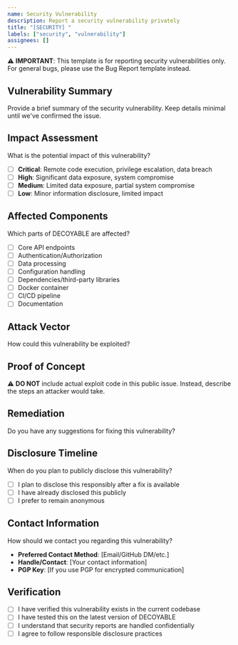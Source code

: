 ```yaml
---
name: Security Vulnerability
description: Report a security vulnerability privately
title: "[SECURITY] "
labels: ["security", "vulnerability"]
assignees: []
---
```


⚠️ **IMPORTANT**: This template is for reporting security vulnerabilities only.
For general bugs, please use the Bug Report template instead.

## Vulnerability Summary

Provide a brief summary of the security vulnerability. Keep details minimal until we've confirmed the issue.

## Impact Assessment

What is the potential impact of this vulnerability?

- [ ] **Critical**: Remote code execution, privilege escalation, data breach
- [ ] **High**: Significant data exposure, system compromise
- [ ] **Medium**: Limited data exposure, partial system compromise
- [ ] **Low**: Minor information disclosure, limited impact

## Affected Components

Which parts of DECOYABLE are affected?

- [ ] Core API endpoints
- [ ] Authentication/Authorization
- [ ] Data processing
- [ ] Configuration handling
- [ ] Dependencies/third-party libraries
- [ ] Docker container
- [ ] CI/CD pipeline
- [ ] Documentation

## Attack Vector

How could this vulnerability be exploited?

## Proof of Concept

⚠️ **DO NOT** include actual exploit code in this public issue.
Instead, describe the steps an attacker would take.

## Remediation

Do you have any suggestions for fixing this vulnerability?

## Disclosure Timeline

When do you plan to publicly disclose this vulnerability?

- [ ] I plan to disclose this responsibly after a fix is available
- [ ] I have already disclosed this publicly
- [ ] I prefer to remain anonymous

## Contact Information

How should we contact you regarding this vulnerability?

- **Preferred Contact Method**: [Email/GitHub DM/etc.]
- **Handle/Contact**: [Your contact information]
- **PGP Key**: [If you use PGP for encrypted communication]

## Verification

- [ ] I have verified this vulnerability exists in the current codebase
- [ ] I have tested this on the latest version of DECOYABLE
- [ ] I understand that security reports are handled confidentially
- [ ] I agree to follow responsible disclosure practices 
 
